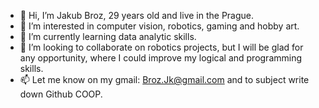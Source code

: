 - 👋 Hi, I’m Jakub Broz, 29 years old and  live in the Prague. 
- 👀 I’m interested in computer vision, robotics, gaming and hobby art. 
- 🌱 I’m currently learning data analytic skills.
- 💞️ I’m looking to collaborate on robotics projects, but I will be glad for any opportunity, where I could improve my 
logical and programming skills.
- 📫 Let me know on my gmail: Broz.Jk@gmail.com and to subject write down Github COOP.

